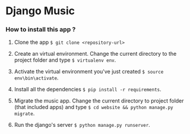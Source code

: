 # Django Music

### How to install this app ?

1. Clone the app `$ git clone <repository-url>`

2. Create an virtual environment. Change the current directory to the project folder and type `$ virtualenv env`.

3. Activate the virtual environment you've just created `$ source env\bin\activate`.

4. Install all the dependencies `$ pip install -r requirements`.

5. Migrate the music app. Change the current directory to project folder (that included apps) and type `$ cd website && python manage.py migrate`.

6. Run the django's server `$ python manage.py runserver`. 
